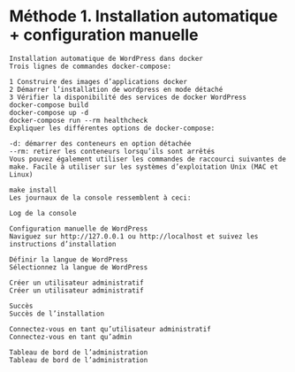 # Méthode 1. Installation automatique + configuration manuelle
    Installation automatique de WordPress dans docker
    Trois lignes de commandes docker-compose:

    1 Construire des images d’applications docker
    2 Démarrer l’installation de wordpress en mode détaché
    3 Vérifier la disponibilité des services de docker WordPress
    docker-compose build
    docker-compose up -d 
    docker-compose run --rm healthcheck
    Expliquer les différentes options de docker-compose:

    -d: démarrer des conteneurs en option détachée
    --rm: retirer les conteneurs lorsqu’ils sont arrêtés
    Vous pouvez également utiliser les commandes de raccourci suivantes de make. Facile à utiliser sur les systèmes d’exploitation Unix (MAC et Linux)

    make install
    Les journaux de la console ressemblent à ceci:

    Log de la console

    Configuration manuelle de WordPress
    Naviguez sur http://127.0.0.1 ou http://localhost et suivez les instructions d’installation

    Définir la langue de WordPress
    Sélectionnez la langue de WordPress

    Créer un utilisateur administratif
    Créer un utilisateur administratif

    Succès
    Succès de l’installation

    Connectez-vous en tant qu’utilisateur administratif
    Connectez-vous en tant qu’admin

    Tableau de bord de l’administration
    Tableau de bord de l’administration